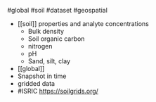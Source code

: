 #global #soil  #dataset #geospatial 
 - [[soil]] properties and analyte concentrations
	 - Bulk density
	 - Soil organic carbon
	 - nitrogen 
	 - pH
	 - Sand, silt, clay
- [[global]]
- Snapshot in time
- gridded data
-  #ISRIC
https://soilgrids.org/